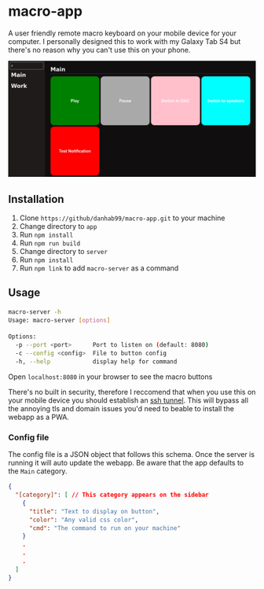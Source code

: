 # macro-app

A user friendly remote macro keyboard on your mobile device for your computer. I personally designed this to work with my Galaxy Tab S4 but there's no reason why you can't use this on your phone.

![Screenshot](screenshots/Screenshot%20from%202020-07-28%2018-07-34.png)

## Installation

1. Clone `https://github/danhab99/macro-app.git` to your machine
2. Change directory to `app`
3. Run `npm install`
4. Run `npm run build`
5. Change directory to `server`
6. Run `npm install`
7. Run `npm link` to add `macro-server` as a command

## Usage

```bash
macro-server -h
Usage: macro-server [options]

Options:
  -p --port <port>      Port to listen on (default: 8080)
  -c --config <config>  File to button config
  -h, --help            display help for command
```

Open `localhost:8080` in your browser to see the macro buttons

There's no built in security, therefore I reccomend that when you use this on your mobile device you should establish an [ssh tunnel](https://www.ssh.com/ssh/tunneling/example). This will bypass all the annoying tls and domain issues you'd need to beable to install the webapp as a PWA.

### Config file

The config file is a JSON object that follows this schema. Once the server is running it will auto update the webapp. Be aware that the app defaults to the `Main` category.

```json
{
  "[category]": [ // This category appears on the sidebar
    {
      "title": "Text to display on button",
      "color": "Any valid css color",
      "cmd": "The command to run on your machine"
    }
    .
    .
    .
  ]
}
```
